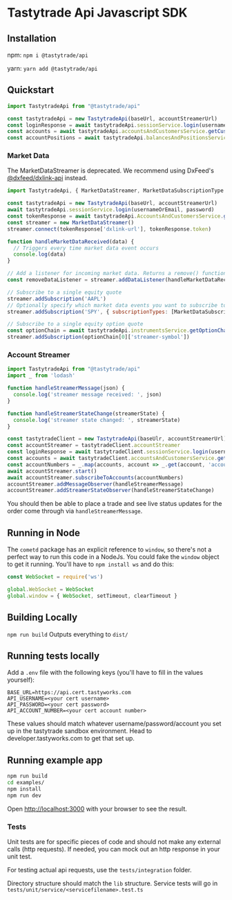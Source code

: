 # Tastytrade Api Javascript SDK

## Installation
npm:
`npm i @tastytrade/api`

yarn:
`yarn add @tastytrade/api`

## Quickstart
```js
import TastytradeApi from "@tastytrade/api"

const tastytradeApi = new TastytradeApi(baseUrl, accountStreamerUrl)
const loginResponse = await tastytradeApi.sessionService.login(usernameOrEmail, password)
const accounts = await tastytradeApi.accountsAndCustomersService.getCustomerAccounts()
const accountPositions = await tastytradeApi.balancesAndPositionsService.getPositionsList(accounts[0].account['account-number'])
```

### Market Data
The MarketDataStreamer is deprecated. We recommend using DxFeed's [@dxfeed/dxlink-api](https://github.com/dxFeed/dxLink/blob/main/dxlink-javascript/dxlink-api/README.md) instead.

```js
import TastytradeApi, { MarketDataStreamer, MarketDataSubscriptionType } from "@tastytrade-api"

const tastytradeApi = new TastytradeApi(baseUrl, accountStreamerUrl)
await tastytradeApi.sessionService.login(usernameOrEmail, password)
const tokenResponse = await tastytradeApi.AccountsAndCustomersService.getApiQuoteToken()
const streamer = new MarketDataStreamer()
streamer.connect(tokenResponse['dxlink-url'], tokenResponse.token)

function handleMarketDataReceived(data) {
  // Triggers every time market data event occurs
  console.log(data)
}

// Add a listener for incoming market data. Returns a remove() function that removes the listener from the quote streamer
const removeDataListener = streamer.addDataListener(handleMarketDataReceived)

// Subscribe to a single equity quote
streamer.addSubscription('AAPL')
// Optionally specify which market data events you want to subscribe to
streamer.addSubscription('SPY', { subscriptionTypes: [MarketDataSubscriptionType.Quote] })

// Subscribe to a single equity option quote
const optionChain = await tastytradeApi.instrumentsService.getOptionChain('AAPL')
streamer.addSubscription(optionChain[0]['streamer-symbol'])
```

### Account Streamer
```js
import TastytradeApi from "@tastytrade/api"
import _ from 'lodash'

function handleStreamerMessage(json) {
  console.log('streamer message received: ', json)
}

function handleStreamerStateChange(streamerState) {
  console.log('streamer state changed: ', streamerState)
}

const tastytradeClient = new TastytradeApi(baseUlr, accountStreamerUrl)
const accountStreamer = tastytradeClient.accountStreamer
const loginResponse = await tastytradeClient.sessionService.login(usernameOrEmail, password)
const accounts = await tastytradeClient.accountsAndCustomersService.getCustomerAccounts()
const accountNumbers = _.map(accounts, account => _.get(account, 'account.account-number'))
await accountStreamer.start()
await accountStreamer.subscribeToAccounts(accountNumbers)
accountStreamer.addMessageObserver(handleStreamerMessage)
accountStreamer.addStreamerStateObserver(handleStreamerStateChange)
```

You should then be able to place a trade and see live status updates for the order come through via `handleStreamerMessage`.

## Running in Node
The `cometd` package has an explicit reference to `window`, so there's not a perfect way to run this code in a NodeJs. You could fake the `window` object to get it running. You'll have to `npm install ws` and do this:

```js
const WebSocket = require('ws')

global.WebSocket = WebSocket
global.window = { WebSocket, setTimeout, clearTimeout }
```

## Building Locally
`npm run build`
Outputs everything to `dist/`

## Running tests locally
Add a `.env` file with the following keys (you'll have to fill in the values yourself):

```
BASE_URL=https://api.cert.tastyworks.com
API_USERNAME=<your cert username>
API_PASSWORD=<your cert password>
API_ACCOUNT_NUMBER=<your cert account number>
```

These values should match whatever username/password/account you set up in the tastytrade sandbox environment. Head to developer.tastyworks.com to get that set up.

## Running example app
```sh
npm run build
cd examples/
npm install
npm run dev
```

Open [http://localhost:3000](http://localhost:3000) with your browser to see the result.

### Tests
Unit tests are for specific pieces of code and should not make any external calls (http requests). If needed, you can mock out an http response in your unit test.

For testing actual api requests, use the `tests/integration` folder.

Directory structure should match the `lib` structure. Service tests will go in `tests/unit/service/<servicefilename>.test.ts`
